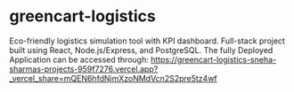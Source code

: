 # greencart-logistics
Eco-friendly logistics simulation tool with KPI dashboard.  Full-stack project built using React, Node.js/Express, and PostgreSQL.
The fully Deployed Application can be accessed through:
https://greencart-logistics-sneha-sharmas-projects-959f7276.vercel.app?_vercel_share=mQEN6hfdNjmXzoNMdVcn2S2pre5tz4wf
